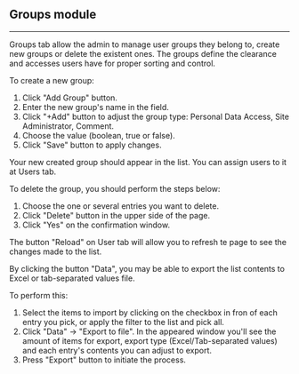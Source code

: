 ## Groups module
---
Groups tab allow the admin to manage user groups they belong to, create new groups or delete the existent ones. The groups define the clearance and accesses users have for proper sorting and control.

To create a new group:
1. Click "Add Group" button.
2. Enter the new group's name in the field.
3. Click "+Add" button to adjust the group type: Personal Data Access, Site Administrator, Comment.
4. Choose the value (boolean, true or false).
5. Click "Save" button to apply changes.

Your new created group should appear in the list. You can assign users to it at Users tab.

To delete the group, you should perform the steps below:
1. Choose the one or several entries you want to delete.
2. Click "Delete" button in the upper side of the page.
3. Click "Yes" on the confirmation window.

The button "Reload" on User tab will allow you to refresh te page to see the changes made to the list.

By clicking the button "Data", you may be able to export the list contents to Excel or tab-separated values file.

To perform this:
1. Select the items to import by clicking on the checkbox in fron of each entry you pick, or apply the filter to the list and pick all.
2. Click "Data" -> "Export to file". In the appeared window you'll see the amount of items for export, export type (Excel/Tab-separated values) and each entry's contents you can adjust to export.
3. Press "Export" button to initiate the process.